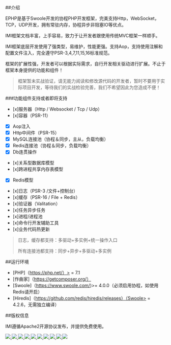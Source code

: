 ##介绍

EPHP是基于Swoole开发的协程PHP开发框架，完美支持Http，WebSocket，TCP，UDP开发，拥有常驻内存，协程异步非阻塞IO等优点。

IMI框架文档丰富，上手容易，致力于让开发者跟使用传统MVC框架一样顺手。

IMI框架底层开发使用了强类型，易维护，性能更强。支持Aop，支持使用注解和配置文件注入，完全遵守PSR-3,4,7,11,15,16标准规范。

框架的扩展性强，开发者可以根据实际需求，自行开发相关驱动进行扩展。不止于框架本身提供的功能和组件！

>框架暂未实战验证，请无能力阅读和修改源代码的开发者，暂时不要用于实际项目开发，等待我们的实战检验完善，我们不希望因此为您造成不便！

###功能组件支持或者即将支持

-  [x]服务器（Http / Websocket / Tcp / Udp）
-  [x]容器（PSR-11）
-  [x] Aop注入
-  [x] Http中间件（PSR-15）
-  [x] MySQL连接池（协程＆同步，主从，负载均衡）
-  [x] Redis连接池（协程＆同步，负载均衡）
-  [x] Db连贯操作
-  [x]关系型数据库模型
-  [x]跨进程共享内存表模型
-  [x] Redis模型
-  [x]日志（PSR-3 /文件+控制台）
-  [x]缓存（PSR-16 / File + Redis）
-  [x]验证器（Valitation）
-  [x]任务异步任务
-  [x]进程/进程池
-  [x]命令行开发辅助工具
-  [x]业务代码热更新

>日志，缓存都支持：多驱动+多实例+统一操作入口
> 
>所有连接池都支持：同步+异步+多驱动+多实例

##运行环境

-  [PHP]（https://php.net/）> = 7.1
-  [作曲家]（https://getcomposer.org/）
-  [Swoole]（https://www.swoole.com/)>= 4.0.0（必须启用协程，如使用Redis请开启）
-  [Hiredis]（https://github.com/redis/hiredis/releases）（Swoole> = 4.2.6，无需独立编译）

##版权信息

IMI遵循Apache2开源协议发布，并提供免费使用。

<a href="https://opencollective.com/IMI/sponsor/0/website" target="_blank"> <img src =“https://opencollective.com/IMI/sponsor/0/avatar.svg” > </A>
<a href="https://opencollective.com/IMI/sponsor/1/website" target="_blank"> <img src =“https://opencollective.com/IMI/sponsor/1/avatar.svg” > </A>
<a href="https://opencollective.com/IMI/sponsor/2/website" target="_blank"> <img src =“https://opencollective.com/IMI/sponsor/2/avatar.svg” > </A>
<a href="https://opencollective.com/IMI/sponsor/3/website" target="_blank"> <img src =“https://opencollective.com/IMI/sponsor/3/avatar.svg” > </A>
<a href="https://opencollective.com/IMI/sponsor/4/website" target="_blank"> <img src =“https://opencollective.com/IMI/sponsor/4/avatar.svg” > </A>
<a href="https://opencollective.com/IMI/sponsor/5/website" target="_blank"> <img src =“https://opencollective.com/IMI/sponsor/5/avatar.svg” > </A>
<a href="https://opencollective.com/IMI/sponsor/6/website" target="_blank"> <img src =“https://opencollective.com/IMI/sponsor/6/avatar.svg” > </A>
<a href="https://opencollective.com/IMI/sponsor/7/website" target="_blank"> <img src =“https://opencollective.com/IMI/sponsor/7/avatar.svg” > </A>
<a href="https://opencollective.com/IMI/sponsor/8/website" target="_blank"> <img src =“https://opencollective.com/IMI/sponsor/8/avatar.svg” > </A>
<a href="https://opencollective.com/IMI/sponsor/9/website" target="_blank"> <img src =“https://opencollective.com/IMI/sponsor/9/avatar.svg” > </A>